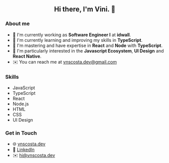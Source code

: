 <h2 align="center">Hi there, I'm Vini. 👋</h2>

### About me
- 🏢 I'm currently working as **Software Engineer I** at **idwall**.
- 🌱 I'm currently learning and improving my skills in **TypeScript**.
- 🔧 I'm mastering and have expertise in **React** and **Node** with **TypeScript**.
- 🔭 I'm particularly interested in the **Javascript Ecosystem**, **UI Design** and **React Native**.
- ✉️ You can reach me at [vnscosta.dev@gmail.com](mailto:vnscosta.dev@gmail.com)

### Skills
- JavaScript
- TypeScript
- React
- Node.js
- HTML
- CSS
- UI Design

### Get in Touch
- 🌐 [vnscosta.dev](https://vnscosta.dev)
- 💼 [LinkedIn](https://www.linkedin.com/in/vnscosta)
- ✉️ hi@vnscosta.dev
